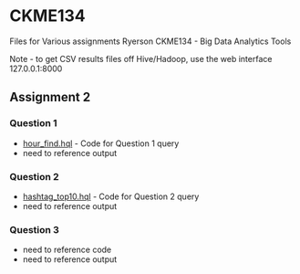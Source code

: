 # CKME134
Files for Various assignments Ryerson CKME134 - Big Data Analytics Tools

Note - to get CSV results files off Hive/Hadoop, use the web interface
127.0.0.1:8000

## Assignment 2
### Question 1
- [hour_find.hql](https://github.com/asterix135/CKME134/blob/master/hour_find.hql) - Code for Question 1 query
- need to reference output
 
### Question 2
- [hashtag_top10.hql](https://github.com/asterix135/CKME134/blob/master/hashtag_top10.hql) - Code for Question 2 query
- need to reference output

### Question 3
- need to reference code
- need to reference output

